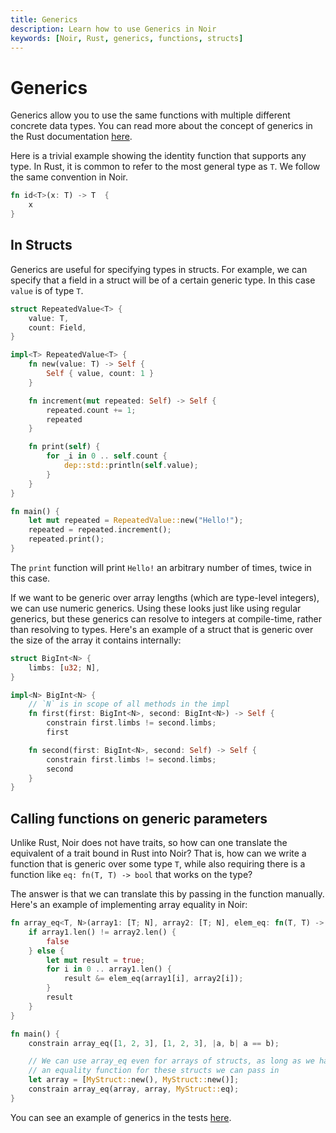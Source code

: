```yaml
---
title: Generics
description: Learn how to use Generics in Noir
keywords: [Noir, Rust, generics, functions, structs]
---
```


# Generics

Generics allow you to use the same functions with multiple different concrete data types. You can
read more about the concept of generics in the Rust documentation
[here](https://doc.rust-lang.org/book/ch10-01-syntax.html).

Here is a trivial example showing the identity function that supports any type. In Rust, it is
common to refer to the most general type as `T`. We follow the same convention in Noir.

```rust
fn id<T>(x: T) -> T  {
    x
}
```

## In Structs

Generics are useful for specifying types in structs. For example, we can specify that a field in a
struct will be of a certain generic type. In this case `value` is of type `T`.

```rust
struct RepeatedValue<T> {
    value: T,
    count: Field,
}

impl<T> RepeatedValue<T> {
    fn new(value: T) -> Self {
        Self { value, count: 1 }
    }

    fn increment(mut repeated: Self) -> Self {
        repeated.count += 1;
        repeated
    }

    fn print(self) {
        for _i in 0 .. self.count {
            dep::std::println(self.value);
        }
    }
}

fn main() {
    let mut repeated = RepeatedValue::new("Hello!");
    repeated = repeated.increment();
    repeated.print();
}
```

The `print` function will print `Hello!` an arbitrary number of times, twice in this case.

If we want to be generic over array lengths (which are type-level integers), we can use numeric
generics. Using these looks just like using regular generics, but these generics can resolve to
integers at compile-time, rather than resolving to types. Here's an example of a struct that is
generic over the size of the array it contains internally:

```rust
struct BigInt<N> {
    limbs: [u32; N],
}

impl<N> BigInt<N> {
    // `N` is in scope of all methods in the impl
    fn first(first: BigInt<N>, second: BigInt<N>) -> Self {
        constrain first.limbs != second.limbs;
        first

    fn second(first: BigInt<N>, second: Self) -> Self {
        constrain first.limbs != second.limbs;
        second
    }
}
```

## Calling functions on generic parameters

Unlike Rust, Noir does not have traits, so how can one translate the equivalent of a trait bound in
Rust into Noir? That is, how can we write a function that is generic over some type `T`, while also
requiring there is a function like `eq: fn(T, T) -> bool` that works on the type?

The answer is that we can translate this by passing in the function manually. Here's an example of
implementing array equality in Noir:

```rust
fn array_eq<T, N>(array1: [T; N], array2: [T; N], elem_eq: fn(T, T) -> bool) -> bool {
    if array1.len() != array2.len() {
        false
    } else {
        let mut result = true;
        for i in 0 .. array1.len() {
            result &= elem_eq(array1[i], array2[i]);
        }
        result
    }
}

fn main() {
    constrain array_eq([1, 2, 3], [1, 2, 3], |a, b| a == b);

    // We can use array_eq even for arrays of structs, as long as we have
    // an equality function for these structs we can pass in
    let array = [MyStruct::new(), MyStruct::new()];
    constrain array_eq(array, array, MyStruct::eq);
}
```

You can see an example of generics in the tests
[here](https://github.com/noir-lang/noir/blob/master/crates/nargo_cli/tests/test_data/generics/src/main.nr).

